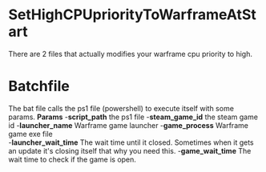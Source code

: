 # SetHighCPUpriorityToWarframeAtStart
There are 2 files that actually modifies your warframe cpu priority to high.
# Batchfile
The bat file calls the ps1 file (powershell) to execute itself with some params.
 **Params**
-**script_path** the ps1 file
-**steam_game_id** the steam game id
-**launcher_name** Warframe game launcher 
-**game_process** Warframe game exe file  
-**launcher_wait_time** The wait time until it closed. Sometimes when it gets an update it's closing itself that why you need this.
-**game_wait_time** The wait time to check if the game is open.
